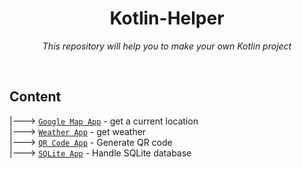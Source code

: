 <div align="center">
  <h1> Kotlin-Helper </h1>
  <p> <i> This repository will help you to make your own Kotlin project </i> </p>
</div>
<br>

 <!-- <div align=center>
  <img align=center src="https://github.com/Janith3003/Janith3003/blob/main/Images/bitch.gif" style="width:250px; height=250px"/>
</div> -->

## Content

  |---> [`Google Map App`](/GoogleMapAppCurrentLocation) - get a current location <br>
  |---> [`Weather App`](/WeatherApp) - get weather <br>
  |---> [`QR Code App`](/QRcodeApp) - Generate QR code <br>
  |---> [`SQLite App`](/SQLiteApp) - Handle SQLite database
